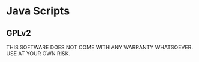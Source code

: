 # Java Scripts
## GPLv2
THIS SOFTWARE DOES NOT COME WITH ANY WARRANTY WHATSOEVER. USE AT YOUR OWN RISK.

